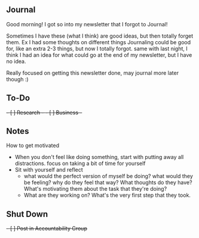 ## Journal
Good morning! I got so into my newsletter that I forgot to Journal! 

Sometimes I have these (what I think) are good ideas, but then totally forget them. Ex I had some thoughts on different things Journaling could be good for, like an extra 2-3 things, but now I totally forgot. same with last night, I think I had an idea for what could go at the end of my newsletter, but I have no idea.

Really focused on getting this newsletter done, may journal more later though :) 



## To-Do
<del>- [ ] Research - </del>
<del>- [ ] Business - </del>


## Notes
How to get motivated
- When you don't feel like doing something, start with putting away all distractions. focus on taking a bit of time for yourself
- Sit with yourself and reflect
	- what would the perfect version of myself be doing? what would they be feeling? why do they feel that way? What thoughts do they have? What's motivating them about the task that they're doing?
	- What are they working on? What's the very first step that they took. 

## Shut Down
<del>- [ ] Post in Accountability Group</del>